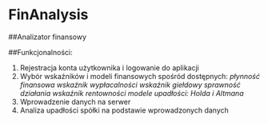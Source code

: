 # FinAnalysis
##Analizator finansowy

##Funkcjonalności:

1. Rejestracja konta użytkownika i logowanie do aplikacji
2. Wybór wskaźników i modeli finansowych spośród dostępnych:
  *płynność finansowa
  wskaźnik wypłacalności
  wskaźnik giełdowy
  sprawność działania
  wskaźnik rentowności
  modele upadłości: Holda i Altmana*
3. Wprowadzenie danych na serwer
3. Analiza upadłości spółki na podstawie wprowadzonych danych
